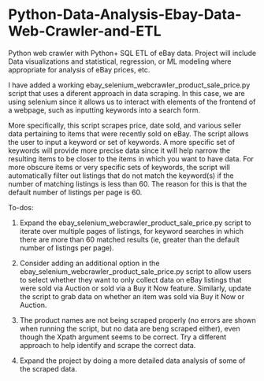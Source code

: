 # Python-Data-Analysis-Ebay-Data-Web-Crawler-and-ETL
Python web crawler with Python+ SQL ETL of eBay data. Project will include Data visualizations and statistical, regression, or ML modeling where appropriate for analysis of eBay prices, etc.

I have added a working ebay_selenium_webcrawler_product_sale_price.py script that uses a diferent approach in data scraping. In this case, we are using selenium since it allows us to interact with elements of the frontend of a webpage, such as inputting keywords into a search form. 

More specifically, this script scrapes price, date sold, and various seller data pertaining to items that were recently sold on eBay. The script allows the user to input a keyword or set of keywords. A more specific set of keywords will provide more precise data since it will help narrow the resulting items to be closer to the items in which you want to have data. For more obscure items or very specific sets of keywords, the script will automatically filter out listings that do not match the keyword(s) if the number of matching listings is less than 60. The reason for this is that the default number of listings per page is 60.  

To-dos:
1) Expand the ebay_selenium_webcrawler_product_sale_price.py script to iterate over multiple pages of listings, for keyword searches in which there are more than 60 matched results (ie, greater than the default number of listings per page).

2) Consider adding an additional option in the ebay_selenium_webcrawler_product_sale_price.py script to allow users to select whether they want to only collect data on eBay listings that were sold via Auction or sold via a Buy it Now feature. Similarly, update the script to grab data on whether an item was sold via Buy it Now or Auction. 

3) The product names are not being scraped properly (no errors are shown when running the script, but no data are beng scraped either), even though the Xpath argument seems to be correct. Try a different approach to help identify and scrape the correct data.

4) Expand the project by doing a more detailed data analysis of some of the scraped data.
